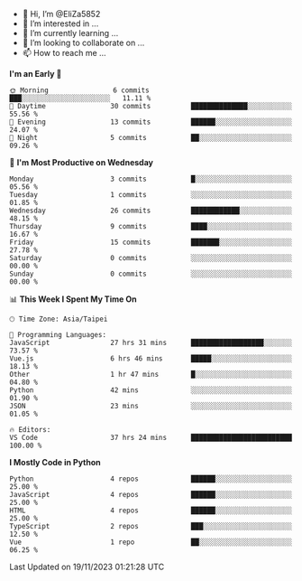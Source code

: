 - 👋 Hi, I’m @EliZa5852
- 👀 I’m interested in ...
- 🌱 I’m currently learning ...
- 💞️ I’m looking to collaborate on ...
- 📫 How to reach me ...

<!--START_SECTION:waka-->
**I'm an Early 🐤** 

```text
🌞 Morning                6 commits           ███░░░░░░░░░░░░░░░░░░░░░░   11.11 % 
🌆 Daytime                30 commits          ██████████████░░░░░░░░░░░   55.56 % 
🌃 Evening                13 commits          ██████░░░░░░░░░░░░░░░░░░░   24.07 % 
🌙 Night                  5 commits           ██░░░░░░░░░░░░░░░░░░░░░░░   09.26 % 
```
📅 **I'm Most Productive on Wednesday** 

```text
Monday                   3 commits           █░░░░░░░░░░░░░░░░░░░░░░░░   05.56 % 
Tuesday                  1 commits           ░░░░░░░░░░░░░░░░░░░░░░░░░   01.85 % 
Wednesday                26 commits          ████████████░░░░░░░░░░░░░   48.15 % 
Thursday                 9 commits           ████░░░░░░░░░░░░░░░░░░░░░   16.67 % 
Friday                   15 commits          ███████░░░░░░░░░░░░░░░░░░   27.78 % 
Saturday                 0 commits           ░░░░░░░░░░░░░░░░░░░░░░░░░   00.00 % 
Sunday                   0 commits           ░░░░░░░░░░░░░░░░░░░░░░░░░   00.00 % 
```


📊 **This Week I Spent My Time On** 

```text
🕑︎ Time Zone: Asia/Taipei

💬 Programming Languages: 
JavaScript               27 hrs 31 mins      ██████████████████░░░░░░░   73.57 % 
Vue.js                   6 hrs 46 mins       █████░░░░░░░░░░░░░░░░░░░░   18.13 % 
Other                    1 hr 47 mins        █░░░░░░░░░░░░░░░░░░░░░░░░   04.80 % 
Python                   42 mins             ░░░░░░░░░░░░░░░░░░░░░░░░░   01.90 % 
JSON                     23 mins             ░░░░░░░░░░░░░░░░░░░░░░░░░   01.05 % 

🔥 Editors: 
VS Code                  37 hrs 24 mins      █████████████████████████   100.00 % 
```

**I Mostly Code in Python** 

```text
Python                   4 repos             ██████░░░░░░░░░░░░░░░░░░░   25.00 % 
JavaScript               4 repos             ██████░░░░░░░░░░░░░░░░░░░   25.00 % 
HTML                     4 repos             ██████░░░░░░░░░░░░░░░░░░░   25.00 % 
TypeScript               2 repos             ███░░░░░░░░░░░░░░░░░░░░░░   12.50 % 
Vue                      1 repo              ██░░░░░░░░░░░░░░░░░░░░░░░   06.25 % 
```




 Last Updated on 19/11/2023 01:21:28 UTC
<!--END_SECTION:waka-->
